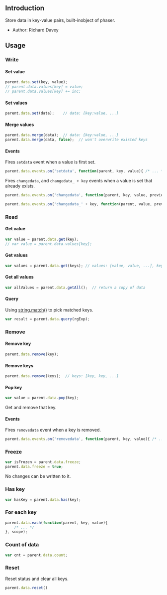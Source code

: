 ## Introduction

Store data in key-value pairs, built-inobject of phaser.

- Author: Richard Davey

## Usage

### Write

#### Set value

```javascript
parent.data.set(key, value);
// parent.data.values[key] = value;
// parent.data.values[key] += inc;
```

#### Set values

```javascript
parent.data.set(data);    // data: {key:value, ...}
```

#### Merge values

```javascript
parent.data.merge(data);  // data: {key:value, ...}
parent.data.merge(data, false);  // won't overwrite existed keys
```

#### Events

Fires `setdata` event when a value is first set.

```javascript
parent.data.events.on('setdata', function(parent, key, value){ /* ... */ });
```

Fires `changedata`, and `changedata_ + key` events when a value is set that already exists.

```javascript
parent.data.events.on('changedata', function(parent, key, value, previousValue){ /* ... */ });
```

```javascript
parent.data.events.on('changedata_' + key, function(parent, value, previousValue){ /* ... */ });
```

### Read

#### Get value

```javascript
var value = parent.data.get(key);
// var value = parent.data.values[key];
```

#### Get values

```javascript
var values = parent.data.get(keys); // values: [value, value, ...], keys: [key, key, ...]
```

#### Get all values

```javascript
var allValues = parent.data.getAll();  // return a copy of data
```

#### Query

Using [string.match()](https://developer.mozilla.org/en-US/docs/Web/JavaScript/Reference/Global_Objects/String/match) to pick matched keys.

```javascript
var result = parent.data.query(rgExp);
```

### Remove

#### Remove key

```javascript
parent.data.remove(key);
```

#### Remove keys

```javascript
parent.data.remove(keys);  // keys: [key, key, ...]
```

#### Pop key

```javascript
var value = parent.data.pop(key);
```

Get and remove that key.

#### Events

Fires `removedata` event when a key is removed.

```javascript
parent.data.events.on('removedata', function(parent, key, value){ /* ... */ });
```

### Freeze

```javascript
var isFrozen = parent.data.freeze;
parent.data.freeze = true;
```

No changes can be written to it.

### Has key

```javascript
var hasKey = parent.data.has(key);
```

### For each key

```javascript
parent.data.each(function(parent, key, value){
    /* ... */
}, scope);
```

### Count of data

```javascript
var cnt = parent.data.count;
```

### Reset

Reset status and clear all keys.

```javascript
parent.data.reset()
```